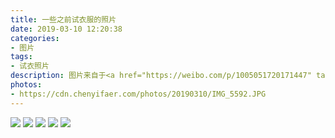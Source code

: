 ```yaml
---
title: 一些之前试衣服的照片
date: 2019-03-10 12:20:38
categories:
- 图片
tags:
- 试衣照片
description: 图片来自于<a href="https://weibo.com/p/1005051720171447" target="_blank">quanmmmmm</a>
photos: 
- https://cdn.chenyifaer.com/photos/20190310/IMG_5592.JPG
---
```


![](https://cdn.chenyifaer.com/photos/20190310/IMG_5593.JPG)
![](https://cdn.chenyifaer.com/photos/20190310/IMG_5594.JPG)
![](https://cdn.chenyifaer.com/photos/20190310/IMG_5595.JPG)
![](https://cdn.chenyifaer.com/photos/20190310/IMG_5596.JPG)
![](https://cdn.chenyifaer.com/photos/20190310/IMG_5597.JPG)

